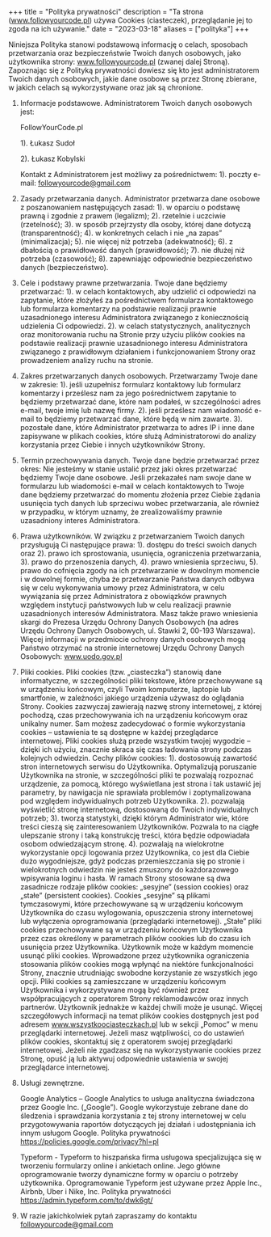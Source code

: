 +++
title = "Polityka prywatności"
description = "Ta strona (www.followyourcode.pl) używa Cookies (ciasteczek), przeglądanie jej to zgoda na ich używanie."
date = "2023-03-18"
aliases = ["polityka"]
+++

Niniejsza Polityka stanowi podstawową informację o celach, sposobach przetwarzania oraz bezpieczeństwie Twoich danych osobowych, jako użytkownika strony: www.followyourcode.pl (zwanej dalej Stroną). Zapoznając się z Polityką prywatności dowiesz się kto jest administratorem Twoich danych osobowych, jakie dane osobowe są przez Stronę zbierane, w jakich celach są wykorzystywane oraz jak są chronione.
1. Informacje podstawowe.
   Administratorem Twoich danych osobowych jest:
   
   FollowYourCode.pl

   1). Łukasz Sudoł

   2). Łukasz Kobylski

   Kontakt z Administratorem jest możliwy za pośrednictwem:
   1). poczty e-mail: followyourcode@gmail.com
2. Zasady przetwarzania danych.
   Administrator przetwarza dane osobowe z poszanowaniem następujących zasad:
   1). w oparciu o podstawę prawną i zgodnie z prawem (legalizm);
   2). rzetelnie i uczciwie (rzetelność);
   3). w sposób przejrzysty dla osoby, której dane dotyczą (transparentność);
   4). w konkretnych celach i nie „na zapas” (minimalizacja);
   5). nie więcej niż potrzeba (adekwatność);
   6). z dbałością o prawidłowość danych (prawidłowość);
   7). nie dłużej niż potrzeba (czasowość);
   8). zapewniając odpowiednie bezpieczeństwo danych (bezpieczeństwo).
3. Cele i podstawy prawne przetwarzania.
   Twoje dane będziemy przetwarzać:
   1). w celach kontaktowych, aby udzielić ci odpowiedzi na zapytanie, które złożyłeś za pośrednictwem formularza kontaktowego lub formularza komentarzy na podstawie realizacji prawnie uzasadnionego interesu Administratora związanego z koniecznością udzielenia Ci odpowiedzi.
   2). w celach statystycznych, analitycznych oraz monitorowania ruchu na Stronie przy użyciu plików cookies na podstawie realizacji prawnie uzasadnionego interesu Administratora związanego z prawidłowym działaniem i funkcjonowaniem Strony oraz prowadzeniem analizy ruchu na stronie.
4. Zakres przetwarzanych danych osobowych.
   Przetwarzamy Twoje dane w zakresie:
   1). jeśli uzupełnisz formularz kontaktowy lub formularz komentarzy i prześlesz nam za jego pośrednictwem zapytanie to będziemy przetwarzać dane, które nam podałeś, w szczególności adres e-mail, twoje imię lub nazwę firmy.
   2). jeśli prześlesz nam wiadomość e-mail to będziemy przetwarzać dane, które będą w nim zawarte.
   3). pozostałe dane, które Administrator przetwarza to adres IP i inne dane zapisywane w plikach cookies, które służą Administratorowi do analizy korzystania przez Ciebie i innych użytkowników Strony.
5. Termin przechowywania danych.
   Twoje dane będzie przetwarzać przez okres: Nie jesteśmy w stanie ustalić przez jaki okres przetwarzać będziemy Twoje dane osobowe. Jeśli przekazałeś nam swoje dane w formularzu lub wiadomości e-mail w celach kontaktowych to Twoje dane będziemy przetwarzać do momentu złożenia przez Ciebie żądania usunięcia tych danych lub sprzeciwu wobec przetwarzania, ale również w przypadku, w którym uznamy, że zrealizowaliśmy prawnie uzasadniony interes Administratora.
6. Prawa użytkowników.
   W związku z przetwarzaniem Twoich danych przysługują Ci następujące prawa:
   1). dostępu do treści swoich danych oraz
   2). prawo ich sprostowania, usunięcia, ograniczenia przetwarzania,
   3). prawo do przenoszenia danych,
   4). prawo wniesienia sprzeciwu,
   5). prawo do cofnięcia zgody na ich przetwarzanie w dowolnym momencie i w dowolnej formie, chyba że przetwarzanie Państwa danych odbywa się w celu wykonywania umowy przez Administratora, w celu wywiązania się przez Administratora z obowiązków prawnych względem instytucji państwowych lub w celu realizacji prawnie uzasadnionych interesów Administratora.
   Masz także prawo wniesienia skargi do Prezesa Urzędu Ochrony Danych Osobowych (na adres Urzędu Ochrony Danych Osobowych, ul. Stawki 2, 00-193 Warszawa).
   Więcej informacji w przedmiocie ochrony danych osobowych mogą Państwo otrzymać na stronie internetowej Urzędu Ochrony Danych Osobowych: www.uodo.gov.pl
7. Pliki cookies.
   Pliki cookies (tzw. „ciasteczka”) stanowią dane informatyczne, w szczególności pliki tekstowe, które przechowywane są w urządzeniu końcowym, czyli Twoim komputerze, laptopie lub smartfonie, w zależności jakiego urządzenia używasz do oglądania Strony. Cookies zazwyczaj zawierają nazwę strony internetowej, z której pochodzą, czas przechowywania ich na urządzeniu końcowym oraz unikalny numer. Sam możesz zadecydować o formie wykorzystania cookies – ustawienia te są dostępne w każdej przeglądarce internetowej.
   Pliki cookies służą przede wszystkim twojej wygodzie – dzięki ich użyciu, znacznie skraca się czas ładowania strony podczas kolejnych odwiedzin.
   Cechy plików cookies:
   1). dostosowują zawartość stron internetowych serwisu do Użytkownika. Optymalizują poruszanie Użytkownika na stronie, w szczególności pliki te pozwalają rozpoznać urządzenie, za pomocą, którego wyświetlana jest strona i tak ustawić jej parametry, by nawigacja nie sprawiała problemów i zoptymalizowana pod względem indywidualnych potrzeb Użytkownika.
   2). pozwalają wyświetlić stronę internetową, dostosowaną do Twoich indywidualnych potrzeb;
   3). tworzą statystyki, dzięki którym Administrator wie, które treści cieszą się zainteresowaniem Użytkowników. Pozwala to na ciągłe ulepszanie strony i taką konstrukcję treści, która będzie odpowiadała osobom odwiedzającym stronę.
   4). pozwalają na wielokrotne wykorzystanie opcji logowania przez Użytkownika, co jest dla Ciebie dużo wygodniejsze, gdyż podczas przemieszczania się po stronie i wielokrotnych odwiedzin nie jesteś zmuszony do każdorazowego wpisywania loginu i hasła.
   W ramach Strony stosowane są dwa zasadnicze rodzaje plików cookies: „sesyjne” (session cookies) oraz „stałe” (persistent cookies). Cookies „sesyjne” są plikami tymczasowymi, które przechowywane są w urządzeniu końcowym Użytkownika do czasu wylogowania, opuszczenia strony internetowej lub wyłączenia oprogramowania (przeglądarki internetowej). „Stałe” pliki cookies przechowywane są w urządzeniu końcowym Użytkownika przez czas określony w parametrach plików cookies lub do czasu ich usunięcia przez Użytkownika.
   Użytkownik może w każdym momencie usunąć pliki cookies.
   Wprowadzone przez użytkownika ograniczenia stosowania plików cookies mogą wpłynąć na niektóre funkcjonalności Strony, znacznie utrudniając swobodne korzystanie ze wszystkich jego opcji.
   Pliki cookies są zamieszczane w urządzeniu końcowym Użytkownika i wykorzystywane mogą być również przez współpracujących z operatorem Strony reklamodawców oraz innych partnerów. Użytkownik jednakże w każdej chwili może je usunąć.
   Więcej szczegółowych informacji na temat plików cookies dostępnych jest pod adresem www.wszystkoociasteczkach.pl lub w sekcji „Pomoc” w menu przeglądarki internetowej.
   Jeżeli masz wątpliwości, co do ustawień plików cookies, skontaktuj się z operatorem swojej przeglądarki internetowej.
   Jeżeli nie zgadzasz się na wykorzystywanie cookies przez Stronę, opuść ją lub aktywuj odpowiednie ustawienia w swojej przeglądarce internetowej.
8. Usługi zewnętrzne.
   
   Google Analytics – Google Analytics to usługa analityczna świadczona przez Google Inc. („Google”). Google wykorzystuje zebrane dane do śledzenia i sprawdzania korzystania z tej strony internetowej w celu przygotowywania raportów dotyczących jej działań i udostępniania ich innym usługom Google. Polityka prywatności https://policies.google.com/privacy?hl=pl 
   
   Typeform - Typeform to hiszpańska firma usługowa specjalizująca się w tworzeniu formularzy online i ankietach online. Jego główne oprogramowanie tworzy dynamiczne formy w oparciu o potrzeby użytkownika. Oprogramowanie Typeform jest używane przez Apple Inc., Airbnb, Uber i Nike, Inc. Polityka prywatności https://admin.typeform.com/to/dwk6gt/ 

9. W razie jakichkolwiek pytań zapraszamy do kontaktu followyourcode@gmail.com